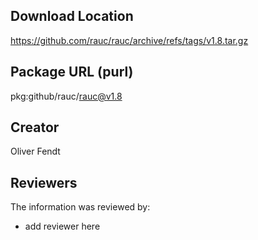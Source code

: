 ## Download Location

https://github.com/rauc/rauc/archive/refs/tags/v1.8.tar.gz

## Package URL (purl)

pkg:github/rauc/rauc@v1.8

## Creator

Oliver Fendt

## Reviewers

The information was reviewed by:

* add reviewer here
